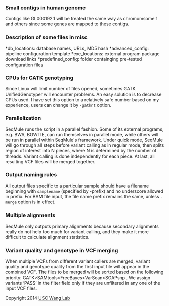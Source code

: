 ### Small contigs in human genome 

Contigs like GL000192.1 will be treated the same way as chromomsome 1 and others since some genes are mapped to these contigs.

### Description of some files in misc 

*db_locations: database names, URLs, MD5 hash
*advanced_config: pipeline configuration template
*exe_locations: external program package download links
*predefined_config: folder containging pre-tested configuration files

### CPUs for GATK genotyping 

Since Linux will limit number of files opened, sometimes GATK UnifiedGenotyper will encounter problems. An easy solution is to decrease CPUs used. I have set this option to a relatively safe number based on my experience, users can change it by `-gatknt` option.

### Parallelization 

SeqMule runs the script in a parallel fashion. Some of its external programs, e.g. BWA, BOWTIE, can run themselves in parallel mode, while others will be run in parallel within SeqMule's framework. Under quick mode, SeqMule will go through all steps before variant calling as in regular mode, then splits region of interest into N pieces, where N is determined by the number of threads. Variant calling is done independently for each piece. At last, all resulting VCF files will be merged together.

### Output naming rules 

All output files specific to a particular sample should have a filename beginning with `samplename` (specified by -prefix) and no underscore allowed in prefix. For BAM file input, the file name prefix remains the same, unless `-merge` option is in effect.

### Multiple alignments 

SeqMule only outputs primary alignments because secondary alignments really do not help too much for variant calling, and they make it more difficult to calculate alignment statistics.

### Variant quality and genotype in VCF merging
When multiple VCFs from different variant callers are merged, variant quality and genotype quality from the first input file will appear in the combined VCF. The files to be merged will be sorted based on the following priority: GATK>SAMtools>FreeBayes>VarScan>SOAPsnp . We assign variants ‘PASS’ in the filter field only if they are unfiltered in any one of the input VCF files.

Copyright 2014 [USC Wang Lab](http://genomics.usc.edu) 
